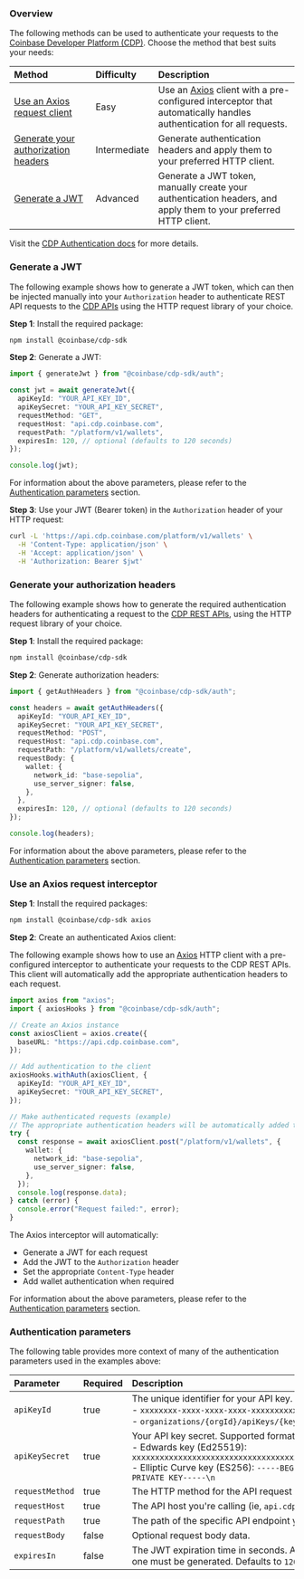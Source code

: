 ### Overview

The following methods can be used to authenticate your requests to the [Coinbase Developer Platform (CDP)](https://docs.cdp.coinbase.com/). Choose the method that best suits your needs:

| Method | Difficulty | Description |
| :-- | :-- | :-- |
| [Use an Axios request client](#use-an-axios-request-interceptor) | Easy | Use an [Axios](https://axios-http.com/docs/intro) client with a pre-configured interceptor that automatically handles authentication for all requests. |
| [Generate your authorization headers](#generate-your-authorization-headers) | Intermediate | Generate authentication headers and apply them to your preferred HTTP client. |
| [Generate a JWT](#generate-a-jwt) | Advanced | Generate a JWT token, manually create your authentication headers, and apply them to your preferred HTTP client. |

Visit the [CDP Authentication docs](https://docs.cdp.coinbase.com/api-v2/docs/authentication) for more details.

### Generate a JWT

The following example shows how to generate a JWT token, which can then be injected manually into your `Authorization` header to authenticate REST API requests to the [CDP APIs](https://docs.cdp.coinbase.com/api-v2/docs/welcome) using the HTTP request library of your choice.

**Step 1**: Install the required package:

```bash
npm install @coinbase/cdp-sdk
```

**Step 2**: Generate a JWT:

```typescript
import { generateJwt } from "@coinbase/cdp-sdk/auth";

const jwt = await generateJwt({
  apiKeyId: "YOUR_API_KEY_ID",
  apiKeySecret: "YOUR_API_KEY_SECRET",
  requestMethod: "GET",
  requestHost: "api.cdp.coinbase.com",
  requestPath: "/platform/v1/wallets",
  expiresIn: 120, // optional (defaults to 120 seconds)
});

console.log(jwt);
```

For information about the above parameters, please refer to the [Authentication parameters](#authentication-parameters) section.

**Step 3**: Use your JWT (Bearer token) in the `Authorization` header of your HTTP request:

```bash
curl -L 'https://api.cdp.coinbase.com/platform/v1/wallets' \
  -H 'Content-Type: application/json' \
  -H 'Accept: application/json' \
  -H 'Authorization: Bearer $jwt'
```

### Generate your authorization headers

The following example shows how to generate the required authentication headers for authenticating a request to the [CDP REST APIs](https://docs.cdp.coinbase.com/api-v2/docs/welcome), using the HTTP request library of your choice.

**Step 1**: Install the required package:

```bash
npm install @coinbase/cdp-sdk
```

**Step 2**: Generate authorization headers:

```typescript
import { getAuthHeaders } from "@coinbase/cdp-sdk/auth";

const headers = await getAuthHeaders({
  apiKeyId: "YOUR_API_KEY_ID",
  apiKeySecret: "YOUR_API_KEY_SECRET",
  requestMethod: "POST",
  requestHost: "api.cdp.coinbase.com",
  requestPath: "/platform/v1/wallets/create",
  requestBody: {
    wallet: {
      network_id: "base-sepolia",
      use_server_signer: false,
    },
  },
  expiresIn: 120, // optional (defaults to 120 seconds)
});

console.log(headers);
```

For information about the above parameters, please refer to the [Authentication parameters](#authentication-parameters) section.

### Use an Axios request interceptor

**Step 1**: Install the required packages:

```bash
npm install @coinbase/cdp-sdk axios
```

**Step 2**: Create an authenticated Axios client:

The following example shows how to use an [Axios](https://axios-http.com/docs/intro) HTTP client with a pre-configured interceptor to authenticate your requests to the CDP REST APIs. This client will automatically add the appropriate authentication headers to each request.

```typescript
import axios from "axios";
import { axiosHooks } from "@coinbase/cdp-sdk/auth";

// Create an Axios instance
const axiosClient = axios.create({
  baseURL: "https://api.cdp.coinbase.com",
});

// Add authentication to the client
axiosHooks.withAuth(axiosClient, {
  apiKeyId: "YOUR_API_KEY_ID",
  apiKeySecret: "YOUR_API_KEY_SECRET",
});

// Make authenticated requests (example)
// The appropriate authentication headers will be automatically added to the request
try {
  const response = await axiosClient.post("/platform/v1/wallets", {
    wallet: {
      network_id: "base-sepolia",
      use_server_signer: false,
    },
  });
  console.log(response.data);
} catch (error) {
  console.error("Request failed:", error);
}
```

The Axios interceptor will automatically:

- Generate a JWT for each request
- Add the JWT to the `Authorization` header
- Set the appropriate `Content-Type` header
- Add wallet authentication when required

For information about the above parameters, please refer to the [Authentication parameters](#authentication-parameters) section.

### Authentication parameters

The following table provides more context of many of the authentication parameters used in the examples above:

| Parameter | Required | Description |
| :-- | :-- | :-- |
| `apiKeyId` | true | The unique identifier for your API key. Supported formats are:<br/>- `xxxxxxxx-xxxx-xxxx-xxxx-xxxxxxxxxxxx`<br/>- `organizations/{orgId}/apiKeys/{keyId}` |
| `apiKeySecret` | true | Your API key secret. Supported formats are:<br/>- Edwards key (Ed25519): `xxxxxxxxxxxxxxxxxxxxxxxxxxxxxxxxxxxxxxxxxxxxxxxxxxxxxxxxxxxxxxxxxxxxxxxxxxxxxxxxxxxxxx==`<br/>- Elliptic Curve key (ES256): `-----BEGIN EC PRIVATE KEY-----\n...\n...\n...==\n-----END EC PRIVATE KEY-----\n` |
| `requestMethod` | true | The HTTP method for the API request you're authenticating (ie, `GET`, `POST`, `PUT`, `DELETE`). |
| `requestHost` | true | The API host you're calling (ie, `api.cdp.coinbase.com`). |
| `requestPath` | true | The path of the specific API endpoint you're calling (ie, `/platform/v1/wallets`). |
| `requestBody` | false | Optional request body data. |
| `expiresIn` | false | The JWT expiration time in seconds. After this time, the JWT will no longer be valid, and a new one must be generated. Defaults to `120` (ie, 2 minutes) if not specified. |

